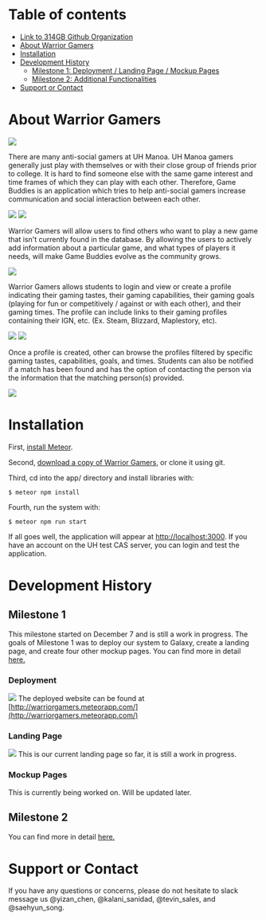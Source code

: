 # Table of contents
* [Link to 314GB Github Organization](https://github.com/314gb)
* [About Warrior Gamers](#about-warrior-gamers)
* [Installation](#installation)
* [Development History](#development-history)
    * [Milestone 1: Deployment / Landing Page / Mockup Pages](#milestone-1)
    * [Milestone 2: Additional Functionalities](#milestone-2)
* [Support or Contact](#support-or-contact)

# About Warrior Gamers 
![](https://images.vice.com/vice/images/galleries/meta/2016/10/03/gamers-having-naps-netherlands-biggest-lan-party-876-686-1475509027.jpg)

There are many anti-social gamers at UH Manoa. UH Manoa gamers generally just play with themselves or with their close group of friends prior to college. It is hard to find someone else with the same game interest and time frames of which they can play with each other. Therefore, Game Buddies is an application which tries to help anti-social gamers increase communication and social interaction between each other.  

![](images/Landing_Page.png)
![](images/Game_List_Page.PNG)

Warrior Gamers will allow users to find others who want to play a new game that isn't currently found in the database. By allowing the users to actively add information about a particular game, and what types of players it needs, will make Game Buddies evolve as the community grows.  

![](images/Add_Page.PNG)

Warrior Gamers allows students to login and view or create a profile indicating their gaming tastes, their gaming capabilities, their gaming goals (playing for fun or competitively / against or with each other), and their gaming times. The profile can include links to their gaming profiles containing their IGN, etc. (Ex. Steam, Blizzard, Maplestory, etc).  

![](images/Profile_Page_View.PNG)
![](images/Profile_Page_Change.PNG)

Once a profile is created, other can browse the profiles filtered by specific gaming tastes, capabilities, goals, and times. Students can also be notified if a match has been found and has the option of contacting the person via the information that the matching person(s) provided.  

![](images/Filter_Page.PNG)

# Installation
First, [install Meteor](https://www.meteor.com/install).

Second, [download a copy of Warrior Gamers](https://github.com/314gb/warrior-gamers), or clone it using git.
  
Third, cd into the app/ directory and install libraries with:

```
$ meteor npm install
```

Fourth, run the system with:

```
$ meteor npm run start
```

If all goes well, the application will appear at [http://localhost:3000](http://localhost:3000). If you have an account on the UH test CAS server, you can login and test the application.

# Development History

## Milestone 1
This milestone started on December 7 and is still a work in progress. The goals of Milestone 1 was to deploy our system to Galaxy, create a landing page, and create four other mockup pages. You can find more in detail [here.](https://github.com/314gb/warrior-gamers/projects/1)

### Deployment
![](images/Deployment_ScreenShot.png)
The deployed website can be found at [http://warriorgamers.meteorapp.com/](http://warriorgamers.meteorapp.com/)

### Landing Page
![](images/Landing_Page_Screenshot.png)
This is our current landing page so far, it is still a work in progress.

### Mockup Pages
This is currently being worked on. Will be updated later.

## Milestone 2
You can find more in detail [here.](https://github.com/314gb/warrior-gamers/projects/2)

# Support or Contact
If you have any questions or concerns, please do not hesitate to slack message us @yizan_chen, @kalani_sanidad, @tevin_sales, and @saehyun_song.
